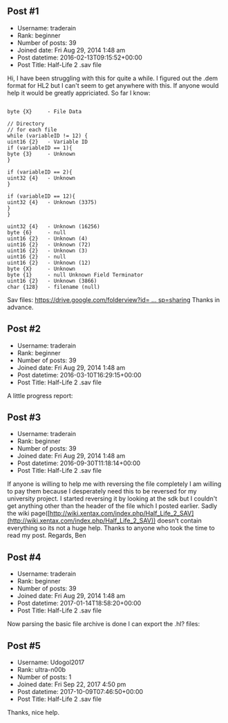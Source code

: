 ## Post #1
- Username: traderain
- Rank: beginner
- Number of posts: 39
- Joined date: Fri Aug 29, 2014 1:48 am
- Post datetime: 2016-02-13T09:15:52+00:00
- Post Title: Half-Life 2 .sav file

Hi,
I have been struggling with this for quite a while. I figured out the .dem format for HL2 but I can't seem to get anywhere with this.
If anyone would help it would be greatly appriciated.
So far I know:

```

byte {X}     - File Data 

// Directory 
// for each file 
while (variableID != 12) { 
uint16 {2}   - Variable ID 
if (variableID == 1){ 
byte {3}     - Unknown 
} 

if (variableID == 2){ 
uint32 {4}   - Unknown 
} 

if (variableID == 12){ 
uint32 {4}   - Unknown (3375) 
} 
} 

uint32 {4}   - Unknown (16256) 
byte {6}     - null 
uint16 {2}   - Unknown (4) 
uint16 {2}   - Unknown (72) 
uint16 {2}   - Unknown (3) 
uint16 {2}   - null 
uint16 {2}   - Unknown (12) 
byte {X}     - Unknown 
byte {1}     - null Unknown Field Terminator 
uint16 {2}   - Unknown (3866) 
char {128}   - filename (null)
```

Sav files: [https://drive.google.com/folderview?id= ... sp=sharing](https://drive.google.com/folderview?id=0B3mjSUI16K7cX0RQc3dSVk80STg&usp=sharing)
Thanks in advance.
## Post #2
- Username: traderain
- Rank: beginner
- Number of posts: 39
- Joined date: Fri Aug 29, 2014 1:48 am
- Post datetime: 2016-03-10T16:29:15+00:00
- Post Title: Half-Life 2 .sav file

A little progress report:
## Post #3
- Username: traderain
- Rank: beginner
- Number of posts: 39
- Joined date: Fri Aug 29, 2014 1:48 am
- Post datetime: 2016-09-30T11:18:14+00:00
- Post Title: Half-Life 2 .sav file

If anyone is willing to help me with reversing the file completely I am willing to pay them because I desperately need this to be reversed for my university project. I started reversing it by looking at the sdk but I couldn't get anything other than the header of the file which I posted earlier. Sadly the wiki page([http://wiki.xentax.com/index.php/Half_Life_2_SAV](http://wiki.xentax.com/index.php/Half_Life_2_SAV)) doesn't contain everything so its not a huge help. Thanks to anyone who took the time to read my post.
Regards,
  Ben
## Post #4
- Username: traderain
- Rank: beginner
- Number of posts: 39
- Joined date: Fri Aug 29, 2014 1:48 am
- Post datetime: 2017-01-14T18:58:20+00:00
- Post Title: Half-Life 2 .sav file

Now parsing the basic file archive is done I can export the .hl? files:
## Post #5
- Username: Udogol2017
- Rank: ultra-n00b
- Number of posts: 1
- Joined date: Fri Sep 22, 2017 4:50 pm
- Post datetime: 2017-10-09T07:46:50+00:00
- Post Title: Half-Life 2 .sav file

Thanks, nice help.
